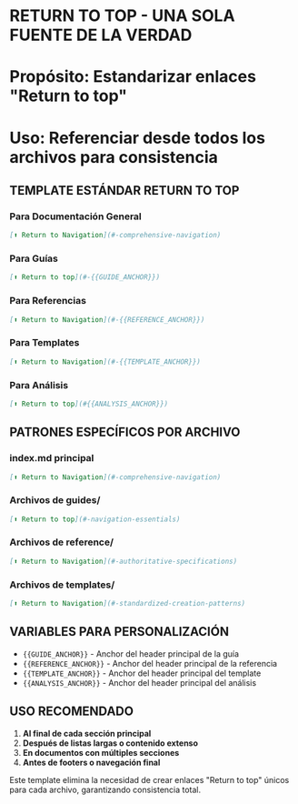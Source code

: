 # RETURN TO TOP - UNA SOLA FUENTE DE LA VERDAD
# Propósito: Estandarizar enlaces "Return to top" 
# Uso: Referenciar desde todos los archivos para consistencia

## TEMPLATE ESTÁNDAR RETURN TO TOP

### Para Documentación General
```markdown
[⬆ Return to Navigation](#-comprehensive-navigation)
```

### Para Guías
```markdown
[⬆ Return to top](#-{{GUIDE_ANCHOR}})
```

### Para Referencias  
```markdown
[⬆ Return to Navigation](#-{{REFERENCE_ANCHOR}})
```

### Para Templates
```markdown
[⬆ Return to Navigation](#-{{TEMPLATE_ANCHOR}})
```

### Para Análisis
```markdown
[⬆ Return to top](#{{ANALYSIS_ANCHOR}})
```

## PATRONES ESPECÍFICOS POR ARCHIVO

### index.md principal
```markdown
[⬆ Return to Navigation](#-comprehensive-navigation)
```

### Archivos de guides/
```markdown
[⬆ Return to top](#-navigation-essentials)
```

### Archivos de reference/
```markdown
[⬆ Return to Navigation](#-authoritative-specifications)
```

### Archivos de templates/
```markdown
[⬆ Return to Navigation](#-standardized-creation-patterns)
```

## VARIABLES PARA PERSONALIZACIÓN

- `{{GUIDE_ANCHOR}}` - Anchor del header principal de la guía
- `{{REFERENCE_ANCHOR}}` - Anchor del header principal de la referencia  
- `{{TEMPLATE_ANCHOR}}` - Anchor del header principal del template
- `{{ANALYSIS_ANCHOR}}` - Anchor del header principal del análisis

## USO RECOMENDADO

1. **Al final de cada sección principal**
2. **Después de listas largas o contenido extenso**
3. **En documentos con múltiples secciones**
4. **Antes de footers o navegación final**

Este template elimina la necesidad de crear enlaces "Return to top" únicos para cada archivo, garantizando consistencia total.